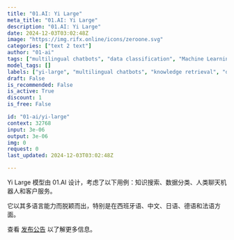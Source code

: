 ```yaml
---
title: "01.AI: Yi Large"
meta_title: "01.AI: Yi Large"
description: "01.AI: Yi Large"
date: 2024-12-03T03:02:48Z
image: "https://img.rifx.online/icons/zeroone.svg"
categories: ["text 2 text"]
author: "01-ai"
tags: ["multilingual chatbots", "data classification", "Machine Learning", "01-ai", "Natural Language Processing", "Programming", "customer support AI", "Data Science", "Chatbots", "yi-large", "knowledge retrieval"]
model_tags: []
labels: ["yi-large", "multilingual chatbots", "knowledge retrieval", "data classification", "customer support AI"]
draft: False
is_recommended: False
is_active: True
discount: 1
is_free: False

id: "01-ai/yi-large"
context: 32768
input: 3e-06
output: 3e-06
img: 0
request: 0
last_updated: 2024-12-03T03:02:48Z

---
```


Yi Large 模型由 01.AI 设计，考虑了以下用例：知识搜索、数据分类、人类聊天机器人和客户服务。

它以其多语言能力而脱颖而出，特别是在西班牙语、中文、日语、德语和法语方面。

查看 [发布公告](https://01-ai.github.io/blog/01.ai-yi-large-llm-launch) 以了解更多信息。

